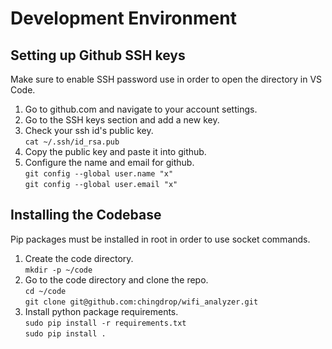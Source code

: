 # Development Environment

## Setting up Github SSH keys

Make sure to enable SSH password use in order to open the directory in VS Code.

1. Go to github.com and navigate to your account settings.
2. Go to the SSH keys section and add a new key.
3. Check your ssh id's public key.  
    `cat ~/.ssh/id_rsa.pub`
4. Copy the public key and paste it into github.
5. Configure the name and email for github.  
    `git config --global user.name "x"`  
    `git config --global user.email "x"`
  
## Installing the Codebase

Pip packages must be installed in root in order to use socket commands.

1. Create the code directory.  
    `mkdir -p ~/code`
2. Go to the code directory and clone the repo.  
    `cd ~/code`  
    `git clone git@github.com:chingdrop/wifi_analyzer.git`
3. Install python package requirements.  
    `sudo pip install -r requirements.txt`  
    `sudo pip install .`
